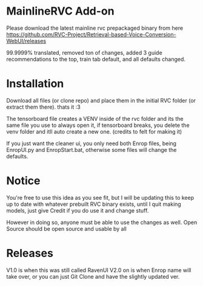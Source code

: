 # MainlineRVC Add-on

Please download the latest mainline rvc prepackaged binary from here https://github.com/RVC-Project/Retrieval-based-Voice-Conversion-WebUI/releases

99.9999% translated, removed ton of changes, added 3 guide recommendations to the top, train tab default, and all defaults changed.

# Installation
Download all files (or clone repo) and place them in the initial RVC folder (or extract them there). thats it :3

The tensorboard file creates a VENV inside of the rvc folder and its the same file you use to always open it, if tensorboard breaks, you delete the venv folder and itll auto create a new one. (credits to felt for making it)

If you just want the cleaner ui, you only need both Enrop files, being EnropUI.py and EnropStart.bat, otherwise some files will change the defaults. 

# Notice
You're free to use this idea as you see fit, but I will be updating this to keep up to date with whatever prebuilt RVC binary exists, until I quit making models, just give Credit if you do use it and change stuff.

However in doing so, anyone must be able to use the changes as well. Open Source should be open source and usable by all

# Releases
V1.0 is when this was still called RavenUI
V2.0 on is when Enrop name will take over, or you can just Git Clone and have the slightly updated ver.